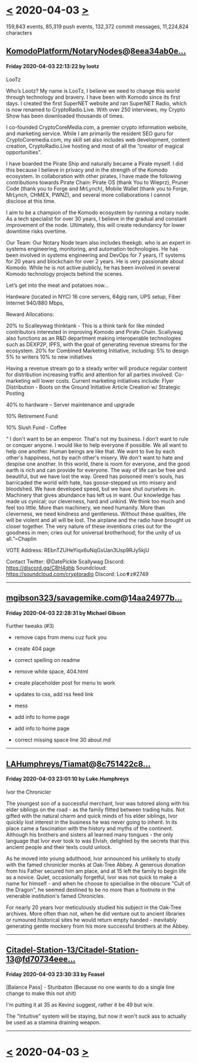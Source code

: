 # [<](2020-04-02.md) 2020-04-03 [>](2020-04-04.md)

159,843 events, 85,319 push events, 132,372 commit messages, 11,224,824 characters


## [KomodoPlatform/NotaryNodes](https://github.com/KomodoPlatform/NotaryNodes)@[8eea34ab0e...](https://github.com/KomodoPlatform/NotaryNodes/commit/8eea34ab0e92d705aa6bd50988f969fbb6649fbd)
#### Friday 2020-04-03 22:13:22 by lootz

LooTz

Who’s Lootz?
My name is LooTz, I believe we need to change this world through technology and bravery. I have been with Komodo since its first days. I created the first SuperNET website and ran SuperNET Radio, which is now renamed to CryptoRadio.Live. With over 250 interviews, my Crypto Show has been downloaded thousands of times.

I co-founded CryptoCoreMedia.com, a premier crypto information website, and marketing service. While I am primarily the resident SEO guru for CryptoCoremedia.com, my skill set also includes web development, content creation, CryptoRadio.Live hosting and most of all the “creator of magical opportunities”.

I have boarded the Pirate Ship and naturally became a Pirate myself. I did this because I believe in privacy and in the strength of the Komodo ecosystem. In collaboration with other pirates, I have made the following contributions towards Pirate Chain: Pirate OS (thank You to Wieprz), Pruner Code (thank you to Forge and MrLynch), Mobile Wallet (thank you to Forge, MrLynch, CHMEX, PWNZ), and several more collaborations I cannot disclose at this time.

I aim to be a champion of the Komodo ecosystem by running a notary node. As a tech specialist for over 30 years, I believe in the gradual and constant improvement of the node. Ultimately, this will create redundancy for lower downtime risks overtime.

Our Team:
Our Notary Node team also includes theekgb. who is an expert in systems engineering, monitoring, and automation technologies. He has been involved in systems engineering and DevOps for 7 years, IT systems for 20 years and blockchain for over 2 years. He is very passionate about Komodo. While he is not active publicly, he has been involved in several Komodo technology projects behind the scenes.

Let’s get into the meat and potatoes now…

Hardware (located in NYC)
16 core servers, 64gig ram, UPS setup, Fiber Internet 940/880 Mbps,

Reward Allocations:

20% to Scalleywag thinktank - This is a think tank for like minded contributors interested in improving Komodo and Pirate Chain. Scallywag also functions as an R&D department making interoperable technologies such as DEXP2P, IPFS, with the goal of generating revenue streams for the ecosystem.
20% for Combined Marketing Initiative, including:
5% to design
5% to writers
10% to new initiatives

Having a revenue stream go to a steady writer will produce regular content for distribution increasing traffic and attention for all parties involved. Co-marketing will lower costs. Current marketing initiatives include:
Flyer Distribution - Boots on the Ground Initiative
Article Creation w/ Strategic Posting

40% to hardware – Server maintenance and upgrade

10% Retirement Fund

10% Slush Fund - Coffee

“ I don't want to be an emperor. That's not my business. I don't want to rule or conquer anyone. I would like to help everyone if possible. We all want to help one another. Human beings are like that. We want to live by each other's happiness, not by each other's misery. We don't want to hate and despise one another. In this world, there is room for everyone, and the good earth is rich and can provide for everyone. The way of life can be free and beautiful, but we have lost the way. Greed has poisoned men's souls, has barricaded the world with hate, has goose-stepped us into misery and bloodshed. We have developed speed, but we have shut ourselves in. Machinery that gives abundance has left us in want. Our knowledge has made us cynical; our cleverness, hard and unkind. We think too much and feel too little. More than machinery, we need humanity. More than cleverness, we need kindness and gentleness. Without these qualities, life will be violent and all will be lost. The airplane and the radio have brought us closer together. The very nature of these inventions cries out for the goodness in men; cries out for universal brotherhood; for the unity of us all.”~Chaplin

VOTE Address: REbnTZUHeYiqx6uNqGsUan3Usp9RJy5kjU

Contact
Twitter: @DatePickle
Scallywag Discord: https://discord.gg/C8H4qhb
Soundcloud: https://soundcloud.com/cryptoradio
Discord: Loo✟z#2749

---
## [mgibson323/savagemike.com](https://github.com/mgibson323/savagemike.com)@[14aa24977b...](https://github.com/mgibson323/savagemike.com/commit/14aa24977bccb485065580ce1fd067324fb94320)
#### Friday 2020-04-03 22:28:31 by Michael Gibson

Further tweaks (#3)

* remove caps from menu cuz fuck you

* create 404 page

* correct spelling on readme

* remove white space, 404.html

* create placeholder post for menu to work

* updates to css, add rss feed link

* mess

* add info to home page

* add info to home page

* correct missing space line 30 about.md

---
## [LAHumphreys/Tiamat](https://github.com/LAHumphreys/Tiamat)@[8c751422c8...](https://github.com/LAHumphreys/Tiamat/commit/8c751422c8f8b9d47fee86deb162848ac7b5b0f3)
#### Friday 2020-04-03 23:01:10 by Luke.Humphreys

Ivor the Chronicler

The youngest son of a successful merchant, Ivor was tutored along with his
elder siblings on the road - as the family flitted between trading hubs. Not
gifted with the natural charm and quick minds of his elder siblings, Ivor
quickly lost interest in the business he was never going to inherit. In its
place came a fascination with the history and myths of the continent. Although
his brothers and sisters all learned many tongues - the only language that Ivor
ever took to was Elvish, delighted by the secrets that this ancient people and
their texts could unlock.

As he moved into young adulthood, Ivor announced his unlikely to study with the
famed chronicler monks at Oak-Tree Abbey. A generous donation from his Father
secured him am place, and at 15 left the family to begin life as a novice.
Quiet, occasionally forgetful, Ivor was not quick to make a name for himself -
and when he choose to specialise in the obscure "Cult of the Dragon", he seemed
destined to be no more than a footnote in the venerable institution's famed
Chronicles.

For nearly 20 years Ivor meticulously studied his subject in the Oak-Tree
archives. More often than not, when he did venture out to ancient libraries or
rumoured historical sites he would return empty handed - inevitably generating
gentle mockery from his more successful brothers at the Abbey.

---
## [Citadel-Station-13/Citadel-Station-13](https://github.com/Citadel-Station-13/Citadel-Station-13)@[fd70734eee...](https://github.com/Citadel-Station-13/Citadel-Station-13/commit/fd70734eee366a1b3fa9b39b9173effadb8256ee)
#### Friday 2020-04-03 23:30:33 by Feasel

[Balance Pass] - Stunbaton (Because no one wants to do a single line change to make this not shit)

I'm putting it at 35 as Kevinz suggest, rather it be 49 but w/e.

The "Intuitive" system will be staying, but now it won't suck ass to actually be used as a stamina draining weapon.

---

# [<](2020-04-02.md) 2020-04-03 [>](2020-04-04.md)

